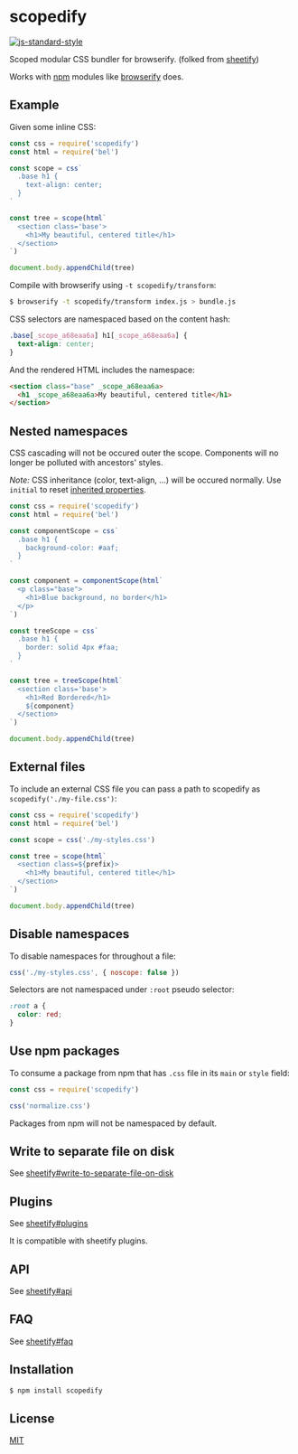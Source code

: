 # scopedify
[![js-standard-style][standard-image]][standard-url]

Scoped modular CSS bundler for browserify. (folked from [sheetify](https://github.com/stackcss/sheetify))

Works with [npm](http://npmjs.org/) modules
like [browserify](http://browserify.org/) does.

## Example
Given some inline CSS:

```js
const css = require('scopedify')
const html = require('bel')

const scope = css`
  .base h1 {
    text-align: center;
  }
`

const tree = scope(html`
  <section class='base'>
    <h1>My beautiful, centered title</h1>
  </section>
`)

document.body.appendChild(tree)
```

Compile with browserify using `-t scopedify/transform`:

```sh
$ browserify -t scopedify/transform index.js > bundle.js
```

CSS selectors are namespaced based on the content hash:

```css
.base[_scope_a68eaa6a] h1[_scope_a68eaa6a] {
  text-align: center;
}
```

And the rendered HTML includes the namespace:

```html
<section class="base" _scope_a68eaa6a>
  <h1 _scope_a68eaa6a>My beautiful, centered title</h1>
</section>
```

## Nested namespaces

CSS cascading will not be occured outer the scope.
Components will no longer be polluted with ancestors' styles.

*Note:* CSS inheritance (color, text-align, ...) will be occured normally.
Use `initial` to reset [inherited properties](https://www.w3.org/TR/CSS21/propidx.html).

```js
const css = require('scopedify')
const html = require('bel')

const componentScope = css`
  .base h1 {
    background-color: #aaf;
  }
`

const component = componentScope(html`
  <p class="base">
    <h1>Blue background, no border</h1>
  </p>
`)

const treeScope = css`
  .base h1 {
    border: solid 4px #faa;
  }
`

const tree = treeScope(html`
  <section class='base'>
    <h1>Red Bordered</h1>
    ${component}
  </section>
`)

document.body.appendChild(tree)
```

## External files
To include an external CSS file you can pass a path to scopedify as
`scopedify('./my-file.css')`:

```js
const css = require('scopedify')
const html = require('bel')

const scope = css('./my-styles.css')

const tree = scope(html`
  <section class=${prefix}>
    <h1>My beautiful, centered title</h1>
  </section>
`)

document.body.appendChild(tree)
```

## Disable namespaces

To disable namespaces for throughout a file:

```js
css('./my-styles.css', { noscope: false })
```

Selectors are not namespaced under `:root` pseudo selector:

```css
:root a {
  color: red;
}
```

## Use npm packages
To consume a package from npm that has `.css` file in its `main` or `style`
field:

```js
const css = require('scopedify')

css('normalize.css')
```
Packages from npm will not be namespaced by default.

## Write to separate file on disk
See [sheetify#write-to-separate-file-on-disk](https://github.com/stackcss/sheetify#write-to-separate-file-on-disk)

## Plugins
See [sheetify#plugins](https://github.com/stackcss/sheetify#plugins)

It is compatible with sheetify plugins.

## API
See [sheetify#api](https://github.com/stackcss/sheetify#api)

## FAQ
See [sheetify#faq](https://github.com/stackcss/sheetify#faq)

## Installation

```sh
$ npm install scopedify
```

## License
[MIT](https://tldrlegal.com/license/mit-license)

[standard-image]: https://img.shields.io/badge/code%20style-standard-brightgreen.svg?style=flat-square
[standard-url]: https://github.com/feross/standard
[2]: https://github.com/stackcss/css-extract
